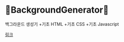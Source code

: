 # 🚧BackgroundGenerator🚧
 백그라운드 생성기
+기초 HTML
+기초 CSS
+기초 Javascript

[링크](https://rakoon168.github.io/BackgroundGenerator/)
